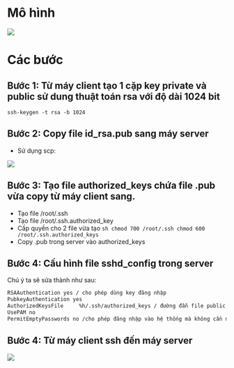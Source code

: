 # Mô hình <img src="http://i.imgur.com/Td5OyHw.png"># Các bước ## Bước 1: Từ máy client tạo 1 cặp key private và public sử dung thuật toán rsa với độ dài 1024 bit```ssh-keygen -t rsa -b 1024```## Bước 2: Copy file id_rsa.pub sang máy server - Sử dụng scp: <img src="http://i.imgur.com/ONnVnww.png">## Bước 3: Tạo file authorized_keys chứa file .pub vừa copy từ máy client sang. - Tạo file /root/.ssh- Tạo file /root/.ssh.authorized_key- Cấp quyền cho 2 file vừa tạo``shchmod 700 /root/.sshchmod 600 /root/.ssh.authorized_keys``- Copy .pub trong server vào authorized_keys## Bước 4: Cấu hình file sshd_config trong server Chú ý ta sẽ sửa thành như sau: ```shRSAAuthentication yes / cho phép dùng key đăng nhậpPubkeyAuthentication yesAuthorizedKeysFile     %h/.ssh/authorized_keys / đường đẫn file publicUsePAM noPermitEmptyPasswords no /cho phép đăng nhập vào hệ thống mà không cần mật khẩu```## Bước 4: Từ máy client ssh đến máy server<img src="http://i.imgur.com/1Ll14V7.png">